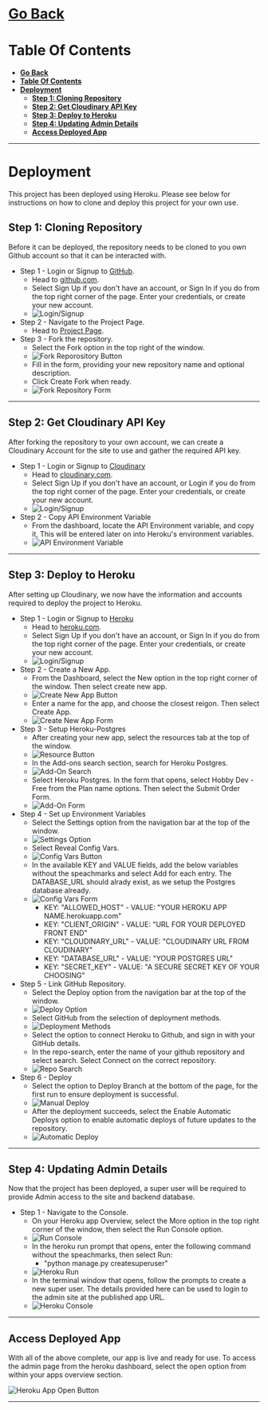 # [**Go Back**](https://github.com/lukebinmore/guideshare-api)

# **Table Of Contents**
- [**Go Back**](#go-back)
- [**Table Of Contents**](#table-of-contents)
- [**Deployment**](#deployment)
  - [**Step 1: Cloning Repository**](#step-1-cloning-repository)
  - [**Step 2: Get Cloudinary API Key**](#step-2-get-cloudinary-api-key)
  - [**Step 3: Deploy to Heroku**](#step-3-deploy-to-heroku)
  - [**Step 4: Updating Admin Details**](#step-4-updating-admin-details)
  - [**Access Deployed App**](#access-deployed-app)

***

# **Deployment**

This project has been deployed using Heroku. Please see below for instructions on how to clone and deploy this project for your own use.

## **Step 1: Cloning Repository**

Before it can be deployed, the repository needs to be cloned to you own Github account so that it can be interacted with.

 - Step 1 - Login or Signup to [GitHub](https://github.com/).
   - Head to [github.com](https://github.com/).
   - Select Sign Up if you don't have an account, or Sign In if you do from the top right corner of the page. Enter your credentials, or create your new account.
   - ![Login/Signup](./deployment/github-login-signup.png)
 - Step 2 - Navigate to the Project Page.
   - Head to [Project Page](https://github.com/lukebinmore/guideshare-api).
 - Step 3 - Fork the repository.
   - Select the Fork option in the top right of the window.
   - ![Fork Reporository Button](./deployment/github-fork-button.png)
   - Fill in the form, providing your new repository name and optional description.
   - Click Create Fork when ready.
   - ![Fork Repository Form](./deployment/github-fork-form.png)

***

## **Step 2: Get Cloudinary API Key**

After forking the repository to your own account, we can create a Cloudinary Account for the site to use and gather the required API key.

 - Step 1 - Login or Signup to [Cloudinary](https://cloudinary.com/)
   - Head to [cloudinary.com](https://cloudinary.com/).
   - Select Sign Up if you don't have an account, or Login if you do from the top right corner of the page. Enter your credentials, or create your new account.
   - ![Login/Signup](./deployment/cloudinary-login-signup.png)
 - Step 2 - Copy API Environment Variable
   - From the dashboard, locate the API Environment variable, and copy it, This will be entered later on into Heroku's environment variables.
   - ![API Environment Variable](./deployment/cloudinary-api-environment-variable.png)

***

## **Step 3: Deploy to Heroku**

After setting up Cloudinary, we now have the information and accounts required to deploy the project to Heroku.

- Step 1 - Login or Signup to [Heroku](https://www.heroku.com/)
  - Head to [heroku.com](https://www.heroku.com/).
  - Select Sign Up if you don't have an account, or Sign In if you do from the top right corner of the page. Enter your credentials, or create your new account.
  - ![Login/Signup](./deployment/heroku-login-signup.png)
- Step 2 - Create a New App.
  - From the Dashboard, select the New option in the top right corner of the window. Then select create new app.
  - ![Create New App Button](./deployment/heroku-new-app-button.png)
  - Enter a name for the app, and choose the closest reigon. Then select Create App.
  - ![Create New App Form](./deployment/heroku-new-app-form.png)
- Step 3 - Setup Heroku-Postgres
  - After creating your new app, select the resources tab at the top of the window.
  - ![Resource Button](./deployment/heroku-navbar.png)
  - In the Add-ons search section, search for Heroku Postgres.
  - ![Add-On Search](./deployment/heroku-add-on-search.png)
  - Select Heroku Postgres. In the form that opens, select Hobby Dev - Free from the Plan name options. Then select the Submit Order Form.
  - ![Add-On Form](./deployment/heroku-add-on-form.png)
- Step 4 - Set up Environment Variables
  - Select the Settings option from the navigation bar at the top of the window.
  - ![Settings Option](./deployment/heroku-navbar.png)
  - Select Reveal Config Vars.
  - ![Config Vars Button](./deployment/heroku-config-vars-button.png)
  - In the available KEY and VALUE fields, add the below variables without the speachmarks and select Add for each entry. The DATABASE_URL should alrady exist, as we setup the Postgres database already.
  - ![Config Vars Form](./deployment/heroku-config-vars-form.png)
    - KEY: "ALLOWED_HOST" - VALUE: "YOUR HEROKU APP NAME.herokuapp.com"
    - KEY: "CLIENT_ORIGIN" - VALUE: "URL FOR YOUR DEPLOYED FRONT END"
    - KEY: "CLOUDINARY_URL" - VALUE: "CLOUDINARY URL FROM CLOUDINARY"
    - KEY: "DATABASE_URL" - VALUE: "YOUR POSTGRES URL"
    - KEY: "SECRET_KEY" - VALUE: "A SECURE SECRET KEY OF YOUR CHOOSING"
- Step 5 - Link GitHub Repository.
  - Select the Deploy option from the navigation bar at the top of the window.
  - ![Deploy Option](./deployment/heroku-navbar.png)
  - Select GitHub from the selection of deployment methods.
  - ![Deployment Methods](./deployment/heroku-deployment-methods.png)
  - Select the option to connect Heroku to Github, and sign in with your GitHub details.
  - In the repo-search, enter the name of your github repository and select search. Select Connect on the correct repository.
  - ![Repo Search](./deployment/heroku-repo-search.png)
- Step 6 - Deploy
  - Select the option to Deploy Branch at the bottom of the page, for the first run to ensure deployment is successful.
  - ![Manual Deploy](./deployment/heroku-deploy-manual.png)
  - After the deployment succeeds, select the Enable Automatic Deploys option to enable automatic deploys of future updates to the repository.
  - ![Automatic Deploy](./deployment/heroku-deploy-automatic.png)

***

## **Step 4: Updating Admin Details**

Now that the project has been deployed, a super user will be required to provide Admin access to the site and backend database.

 - Step 1 - Navigate to the Console.
   - On your Heroku app Overview, select the More option in the top right corner of the window, then select the Run Console option.
   - ![Run Console](deployment/heroku-run-console.png)
   - In the heroku run prompt that opens, enter the following command without the speachmarks, then select Run:
     - "python manage.py createsuperuser"
   - ![Heroku Run](deployment/heroku-run.png)
   - In the terminal window that opens, follow the prompts to create a new super user. The details provided here can be used to login to the admin site at the published app URL.
   - ![Heroku Console](deployment/heroku-console.png)

***

## **Access Deployed App**

With all of the above complete, our app is live and ready for use. To access the admin page from the heroku dashboard, select the open option from within your apps overview section.

![Heroku App Open Button](./deployment/heroku-open-button.png)

***